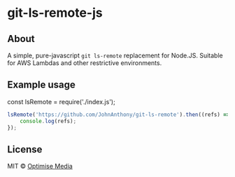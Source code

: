 # git-ls-remote-js

## About 
A simple, pure-javascript `git ls-remote` replacement for Node.JS. Suitable for
AWS Lambdas and other restrictive environments.

## Example usage
const lsRemote = require('./index.js');

```js
lsRemote('https://github.com/JohnAnthony/git-ls-remote').then((refs) => {
	console.log(refs);
});
```

## License
MIT &copy; [Optimise Media](https://www.optimisemedia.com/)
